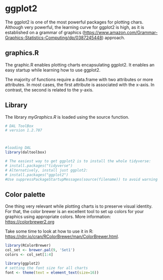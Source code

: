 #  ggplot2
The ggplot2 is one of the most powerful packages for plotting chars.
Although very powerful, the learning curve for ggplot2 is high, as it is established on a grammar of graphics (https://www.amazon.com/Grammar-Graphics-Statistics-Computing/dp/0387245448) approach.

## graphics.R

The graphic.R enables plotting charts encapsulating ggplot2.
It enables an easy startup while learning how to use ggplot2. 

The majority of functions require a data.frame with two attributes or more attributes. In most cases, the first attribute is associated with the x-axis. In contrast, the second is related to the y-axis.

## Library
The library $myGraphics.R$ is loaded using the source function. 


``` r
# DAL ToolBox
# version 1.2.707



#loading DAL
library(daltoolbox) 

# The easiest way to get ggplot2 is to install the whole tidyverse:
# install.packages("tidyverse")
# Alternatively, install just ggplot2:
# install.packages("ggplot2")
#Use suppressPackageStartupMessages(source(filename)) to avoid warning messages
```

## Color palette

One thing very relevant while plotting charts is to preserve visual identity. 
For that, the color brewer is an excellent tool to set up colors for your graphics using appropriate colors.
More information: https://colorbrewer2.org

Take some time to look at how to use it in R: https://rdrr.io/cran/RColorBrewer/man/ColorBrewer.html.


``` r
library(RColorBrewer)
col_set <- brewer.pal(9, 'Set1')
colors <- col_set[1:4]
```


``` r
library(ggplot2)
# setting the font size for all charts
font <- theme(text = element_text(size=16))
```

